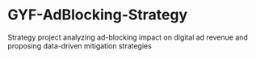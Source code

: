 # GYF-AdBlocking-Strategy
Strategy project analyzing ad-blocking impact on digital ad revenue and proposing data-driven mitigation strategies
